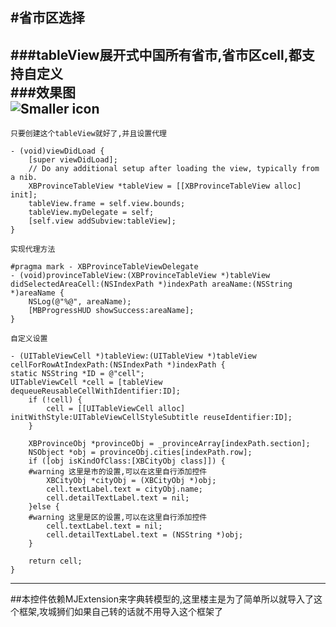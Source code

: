 #省市区选择  
---  
###tableView展开式中国所有省市,省市区cell,都支持自定义  
###效果图  
![Smaller icon](https://github.com/zhouxubin/ProvinceDemo/blob/master/provinceDemo.gif)  
---    
`只要创建这个tableView就好了,并且设置代理`    
    
    - (void)viewDidLoad {
    	[super viewDidLoad];
    	// Do any additional setup after loading the view, typically from a nib.
    	XBProvinceTableView *tableView = [[XBProvinceTableView alloc] init];
    	tableView.frame = self.view.bounds;
    	tableView.myDelegate = self;
    	[self.view addSubview:tableView];  
    }  

`实现代理方法`   
   
    #pragma mark - XBProvinceTableViewDelegate   
    - (void)provinceTableView:(XBProvinceTableView *)tableView didSelectedAreaCell:(NSIndexPath *)indexPath areaName:(NSString *)areaName {
    	NSLog(@"%@", areaName);
    	[MBProgressHUD showSuccess:areaName];
    }    
`自定义设置`  
    
    - (UITableViewCell *)tableView:(UITableView *)tableView cellForRowAtIndexPath:(NSIndexPath *)indexPath {
    static NSString *ID = @"cell";
    UITableViewCell *cell = [tableView dequeueReusableCellWithIdentifier:ID];
        if (!cell) {
            cell = [[UITableViewCell alloc] initWithStyle:UITableViewCellStyleSubtitle reuseIdentifier:ID];
        }
    
        XBProvinceObj *provinceObj = _provinceArray[indexPath.section];
        NSObject *obj = provinceObj.cities[indexPath.row];
        if ([obj isKindOfClass:[XBCityObj class]]) {
        #warning 这里是市的设置,可以在这里自行添加控件
            XBCityObj *cityObj = (XBCityObj *)obj;
            cell.textLabel.text = cityObj.name;
            cell.detailTextLabel.text = nil;
        }else {
        #warning 这里是区的设置,可以在这里自行添加控件
            cell.textLabel.text = nil;
            cell.detailTextLabel.text = (NSString *)obj;
        }
    
        return cell;
    }  
---  
##本控件依赖MJExtension来字典转模型的,这里楼主是为了简单所以就导入了这个框架,攻城狮们如果自己转的话就不用导入这个框架了
